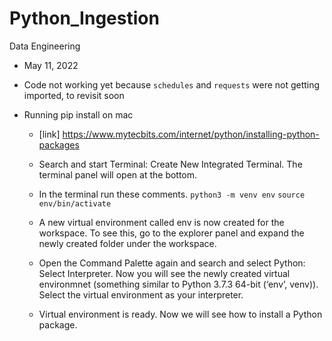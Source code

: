 # Python_Ingestion
Data Engineering

- May 11, 2022
- Code not working yet because `schedules` and `requests` were not getting imported, to revisit soon

- Running pip install on mac
    - [link] https://www.mytecbits.com/internet/python/installing-python-packages
    - Search and start Terminal: Create New Integrated Terminal. The terminal panel will open at the bottom.
    - In the terminal run these comments.
        `python3 -m venv env`
        `source env/bin/activate`

    - A new virtual environment called env is now created for the workspace. To see this, go to the explorer panel and expand the newly created folder under the workspace.

    - Open the Command Palette again and search and select Python: Select Interpreter. Now you will see the newly created virtual environmnet (something similar to Python 3.7.3 64-bit (‘env’, venv)). Select the virtual environment as your interpreter.

    - Virtual environment is ready. Now we will see how to install a Python package.